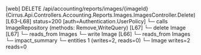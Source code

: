 [web] DELETE /api/accounting/reports/images/{imageId}  (Cirrus.Api.Controllers.Accounting.Reports.Images.ImagesController.Delete)  [L63–L68] status=200 [auth=Authentication.UserPolicy]
  └─ calls ImageRepository (methods: Remove,WriteQuery) [L67]
  └─ delete Image [L67]
    └─ reads_from Images
  └─ write Image [L66]
    └─ reads_from Images
  └─ impact_summary
    └─ entities 1 (writes=2, reads=0)
      └─ Image writes=2 reads=0


